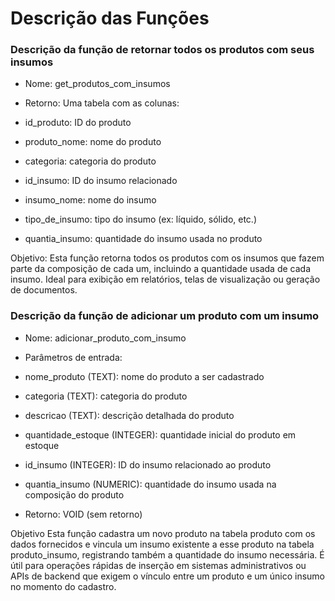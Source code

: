 # Descrição das Funções

### Descrição da função de retornar todos os produtos com seus insumos

- Nome: get_produtos_com_insumos

- Retorno: Uma tabela com as colunas:

- id_produto: ID do produto

- produto_nome: nome do produto

- categoria: categoria do produto

- id_insumo: ID do insumo relacionado

- insumo_nome: nome do insumo

- tipo_de_insumo: tipo do insumo (ex: líquido, sólido, etc.)

- quantia_insumo: quantidade do insumo usada no produto

Objetivo: Esta função retorna todos os produtos com os insumos que fazem parte da composição de cada um, incluindo a quantidade usada de cada insumo. Ideal para exibição em relatórios, telas de visualização ou geração de documentos.


### Descrição da função de adicionar um produto com um insumo
- Nome: adicionar_produto_com_insumo

- Parâmetros de entrada:

- nome_produto (TEXT): nome do produto a ser cadastrado

- categoria (TEXT): categoria do produto

- descricao (TEXT): descrição detalhada do produto

- quantidade_estoque (INTEGER): quantidade inicial do produto em estoque

- id_insumo (INTEGER): ID do insumo relacionado ao produto

- quantia_insumo (NUMERIC): quantidade do insumo usada na composição do produto

- Retorno: VOID (sem retorno)

Objetivo
Esta função cadastra um novo produto na tabela produto com os dados fornecidos e vincula um insumo existente a esse produto na tabela produto_insumo, registrando também a quantidade do insumo necessária. É útil para operações rápidas de inserção em sistemas administrativos ou APIs de backend que exigem o vínculo entre um produto e um único insumo no momento do cadastro.

